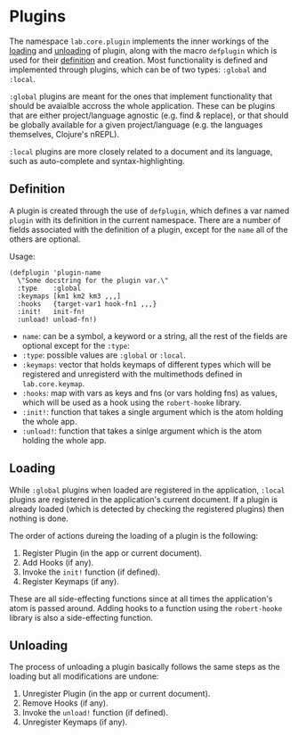 # Plugins

The namespace `lab.core.plugin` implements the inner workings of the [loading](#loading) and [unloading](#unloading) of plugin, along with the macro `defplugin` which is used for their [definition](#definition) and creation. Most functionality is defined and implemented through plugins, which can be of two types: `:global` and `:local`.

`:global` plugins are meant for the ones that implement functionality that should be avaialble accross the whole application. These can be plugins that are either project/language agnostic (e.g. find & replace), or that should be globally available for a given project/language (e.g. the languages themselves, Clojure's nREPL).

`:local` plugins are more closely related to a document and its language, such as auto-complete and syntax-highlighting.

## Definition

A plugin is created through the use of `defplugin`, which defines a var named `plugin` with its definition in the current namespace. There are a number of fields associated with the definition of a plugin, except for the `name` all of the others are optional.

Usage:

    (defplugin 'plugin-name
      \"Some docstring for the plugin var.\"
      :type    :global
      :keymaps [km1 km2 km3 ,,,]
      :hooks   {target-var1 hook-fn1 ,,,}
      :init!   init-fn!
      :unload! unload-fn!)

- `name`: can be a symbol, a keyword or a string, all the rest of the fields are optional except for the `:type`:
- `:type`: possible values are `:global` or `:local`.
- `:keymaps`: vector that holds keymaps of different types which will be registered and unregisterd with the multimethods defined in `lab.core.keymap`.
- `:hooks`: map with vars as keys and fns (or vars holding fns) as values, which will be used as a hook using the `robert-hooke` library.
- `:init!`: function that takes a single argument which is the atom holding the whole app.
- `:unload!`: function that takes a sinlge argument which is the atom holding the whole app.

## Loading

While `:global` plugins when loaded are registered in the application, `:local` plugins are registered in the application's current document. If a plugin is already loaded (which is detected by checking the registered plugins) then nothing is done.

The order of actions dureing the loading of a plugin is the following:

1. Register Plugin (in the app or current document).
2. Add Hooks (if any).
3. Invoke the `init!` function (if defined).
4. Register Keymaps (if any).

These are all side-effecting functions since at all times the application's atom is passed around. Adding hooks to a function using the `robert-hooke` library is also a side-effecting function.

## Unloading

The process of unloading a plugin basically follows the same steps as the loading but all modifications are undone:

1. Unregister Plugin (in the app or current document).
2. Remove Hooks (if any).
3. Invoke the `unload!` function (if defined).
4. Unregister Keymaps (if any).
